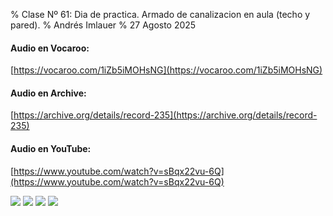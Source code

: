 % Clase Nº 61: Dia de practica. Armado de canalizacion en aula (techo y pared).
% Andrés Imlauer
% 27 Agosto 2025

#### Audio en Vocaroo:

[https://vocaroo.com/1iZb5iMOHsNG](https://vocaroo.com/1iZb5iMOHsNG)

#### Audio en Archive:

[https://archive.org/details/record-235](https://archive.org/details/record-235)

#### Audio en YouTube:

[https://www.youtube.com/watch?v=sBqx22vu-6Q](https://www.youtube.com/watch?v=sBqx22vu-6Q)

![](https://blogger.googleusercontent.com/img/b/R29vZ2xl/AVvXsEhTuKL6j0ehVFGvGbjU1nJO3P7DvO8jEungD6oJ8hQxgqOIqlEo9iHGoW7WahyphenhyphenukyNiE5w_erFd76z2-EW744eis-apZTk1E33VaYLK72r3o1NImaG2SUmTSxLEuDeiMni3GuEITdmqXqfb6BrFppwGL0aySNCIcvopA-DvATOC9qYfHeLcrzHGG7r7Jg0/s4160/IMG_20250827_200053297.jpg)
![](https://blogger.googleusercontent.com/img/b/R29vZ2xl/AVvXsEgCiTYVdWlor_e6mSbr2q24uSfxw8Ks0XD37ubLnAdFkXd6vfpmdDWp2uKvOKG3GGc-hFYopzKrbymzxWI_4-CDctOOfNwSKmXVrqizPUigNiTMJx504iXYBC7g0VrcWXTRfwwtswgImYH-LX_FLFPh3BFuxuPGCJkYGMpSMuloCFoHH_UBuTog20iBdxc/s4160/IMG-20250827-WA0003.jpg)
![](https://blogger.googleusercontent.com/img/b/R29vZ2xl/AVvXsEgFVrrQc1I61NGOyprfJBsnPMTzNkiK_3mR0fF87nEZpRUyl4I0niNqdl8wEvd9Ff2i0_c394TUYCPXnfSs95pQRVQtfs3E_SAxerqhMDM5mo_TnOXlzoB5-P4F9yi0gGBekJrcWZusKBMntOBYz-_TfoivHWDapvwKIO8Y7fh8HZ7qDmemfWSq0g3urWQ/s4160/IMG-20250827-WA0005.jpg)
![](https://blogger.googleusercontent.com/img/b/R29vZ2xl/AVvXsEisGpQ0idIMHGI8Bvxp3hyphenhyphenNhxtTUyRsBeNZrtLF7iJCYKGP9ovo8keJl9hpZAO_lMTLsOoYMSFH9bGEzucVrx47OznFwIh01w934hPID6p4rvzuU4xbK45QAOKd5avFa0VVczw9PJ8mYK5ReQo7anN4DGtgHAQaIY8oJXQPtaaptavtzXq5jdFMo1SMZTo/s4160/IMG-20250827-WA0006.jpg)
